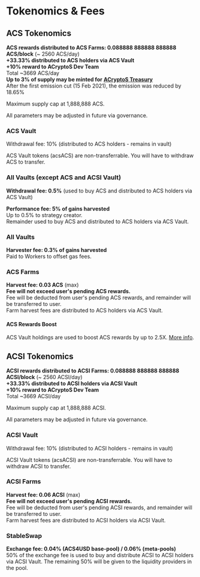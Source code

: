 # Tokenomics & Fees

## ACS Tokenomics

**ACS rewards distributed to ACS Farms: 0.088888 888888 888888 ACS/block** \(~ 2560 ACS/day\)  
**+33.33% distributed to ACS holders via ACS Vault  
+10% reward to ACryptoS Dev Team**  
Total ~3669 ACS/day  
**Up to 3% of supply may be minted for** [**ACryptoS Treasury**](governance.md#treasury)  
After the first emission cut \(15 Feb 2021\), the emission was reduced by 18.65%

Maximum supply cap at 1,888,888 ACS.

All parameters may be adjusted in future via governance.

### ACS Vault

Withdrawal fee: 10% \(distributed to ACS holders - remains in vault\)

ACS Vault tokens \(acsACS\) are non-transferrable. You will have to withdraw ACS to transfer.

### All Vaults \(except ACS and ACSI Vault\)

**Withdrawal fee: 0.5%** \(used to buy ACS and distributed to ACS holders via ACS Vault\)

**Performance fee: 5% of gains harvested**  
Up to 0.5% to strategy creator.  
Remainder used to buy ACS and distributed to ACS holders via ACS Vault.

### All Vaults

**Harvester fee: 0.3% of gains harvested**  
Paid to Workers to offset gas fees.

### ACS Farms

**Harvest fee: 0.03 ACS** \(max\)  
**Fee will not exceed user's pending ACS rewards.**  
Fee will be deducted from user's pending ACS rewards, and remainder will be transferred to user.  
Farm harvest fees are distributed to ACS holders via ACS Vault.

#### ACS Rewards Boost

ACS Vault holdings are used to boost ACS rewards by up to 2.5X. [More info](acryptos-farms.md#acs-farms-v2).

## ACSI Tokenomics

**ACSI rewards distributed to ACSI Farms: 0.088888 888888 888888 ACSI/block** \(~ 2560 ACSI/day\)  
**+33.33% distributed to ACSI holders via ACSI Vault  
+10% reward to ACryptoS Dev Team**  
Total ~3669 ACSI/day

Maximum supply cap at 1,888,888 ACSI.

All parameters may be adjusted in future via governance.

### ACSI Vault

Withdrawal fee: 10% \(distributed to ACSI holders - remains in vault\)

ACSI Vault tokens \(acsACSI\) are non-transferrable. You will have to withdraw ACSI to transfer.

### ACSI Farms

**Harvest fee: 0.06 ACSI** \(max\)  
**Fee will not exceed user's pending ACSI rewards.**  
Fee will be deducted from user's pending ACSI rewards, and remainder will be transferred to user.  
Farm harvest fees are distributed to ACSI holders via ACSI Vault.

### StableSwap

**Exchange fee: 0.04% \(ACS4USD base-pool\) / 0.06% \(meta-pools\)**  
50% of the exchange fee is used to buy and distribute ACSI to ACSI holders via ACSI Vault. The remaining 50% will be given to the liquidity providers in the pool.

